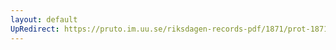 ```yaml
---
layout: default
UpRedirect: https://pruto.im.uu.se/riksdagen-records-pdf/1871/prot-1871--fk--128/prot-1871--fk--128_001.pdf
---
```

